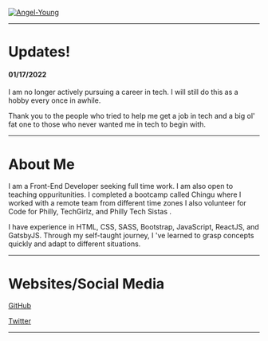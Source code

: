 
<a href="https://ibb.co/JKYTRF4"><img src="https://i.ibb.co/FKQ1bqM/Angel-Young.png" alt="Angel-Young"/></a>

<hr>

# Updates!

#### 01/17/2022

I am no longer actively pursuing a career in tech. I will still do this as a hobby every once in awhile. 

Thank you to the people who tried to help me get a job in tech and a big ol' fat one to those who never wanted me in tech to begin with.

<hr>

# About Me

I am a Front-End Developer seeking full time work. I am also open to teaching oppuritunities. I completed a bootcamp called Chingu where I worked with a remote team from different time zones I also volunteer for Code for Philly, TechGirlz, and Philly Tech Sistas .

I have experience in HTML, CSS, SASS, Bootstrap, JavaScript, ReactJS, and GatsbyJS. Through my self-taught journey, I 've learned to grasp concepts quickly and adapt to different situations.

<hr>
            
# Websites/Social Media

[GitHub](https://www.github.com/angelyoung24)

[Twitter](https://www.twitter.com/tornadosong)

<hr>







